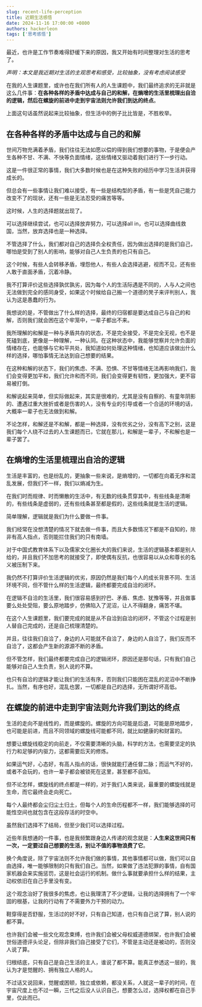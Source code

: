 ```yaml
---
slug: recent-life-perception
title: 近期生活感悟
date: 2024-11-16 17:00:00 +0800
authors: hackerleon
tags: ['思考感悟']
---
```


最近，也许是工作节奏难得舒缓下来的原因，我又开始有时间整理对生活的思考了。

<!--truncate-->

*声明：本文是我近期对生活的主观思考和感受，比较抽象，没有考虑阅读感受*

在我的人生课题里，或许也在我们所有人的人生课题中，我们最终追求的无非就是这么几件事：**在各种各样的矛盾中达成与自己的和解，在熵增的生活里梳理出自洽的逻辑，然后在螺旋的前进中走到宇宙法则允许我们到达的终点**。

上面这句话虽然说起来比较抽象，但生活中的例子比比皆是，不胜枚举。

## 在各种各样的矛盾中达成与自己的和解

世间万物充满着矛盾，我们往往无法如愿以偿的得到我们想要的事物，于是便会产生各种不甘、不满、不快等负面情绪，这些情绪又驱动着我们进行下一步行动。

这是一件很正常的事情，我们大多数时候也是在这种失败的经历中学习生活并获得成长的。

但总会有一些事情让我们难以接受，有一些是结构型的矛盾，有一些是凭自己能力改变不了的现状，还有一些是无法忍受的痛苦等等。

这时候，人生的选择题就出现了。

可以选择继续尝试，也可以选择放弃努力，可以选择all in，也可以选择曲线救国，当然，放弃选择也是一种选择。

不管选择了什么，我们都对自己的选择负全权责任，因为做出选择的是我们自己，哪怕是受到了别人的影响，能够对自己人生负责的也只有自己。

这个时候，有些人会转移矛盾，埋怨他人，有些人会选择逃避，视而不见，还有些人敢于直面矛盾，沉着冷静。

我不打算评价这些选择孰优孰劣，因为每个人的生活际遇是不同的，人与人之间也无法做到完全的感同身受，如果这个时候给自己搬一个道德的凳子来评判别人，我认为这是愚蠢的行为。

我想说的是，不管做出了什么样的选择，最终的归宿都是要达成自己与自己的和解，否则我们就会困在这个牢笼中，一辈子都出不来。

我所理解的和解是一种与矛盾共存的状态，不是完全接受，不是完全无视，也不是死磕到底，更像是一种理解，一种认同。在这种状态中，我能够觉察并允许负面的情绪存在，也能够与它和平共处，我知道如何处理这种情绪，也知道应该做出什么样的选择，哪怕事情无法达到自己想要的结果。

在这种和解的状态下，我们的焦虑、不满、恐惧、不甘等情绪无法再影响我们，我们会变得更加平和，我们允许和而不同，我们会变得更有韧性，更加强大，更不容易被打倒。

和解说起来简单，但实际做起来，其实是很难的，尤其是没有自察的、有童年阴影的、遭遇过重大挫折或者是伤害的人，没有专业的引导或者一个合适的环境的话，大概率一辈子也无法做到和解。

不论怎样，和解还是不和解，都是一种选择，没有优劣之分，没有高下之别，这是我们每个人绕不过去的人生课题而已，它就在那儿，和解是一辈子，不和解也是一辈子罢了。

## 在熵增的生活里梳理出自洽的逻辑

生活是丰富的，也是纷乱的，更抽象一些来说，是熵增的，一切都在向着无序和混乱发展，但我们不一样，我们以熵减为生。

在我们时而规律、时而懒散的生活中，有无数的线条贯穿其中，有些线条是清晰的，有些线条是虚弱的，还有些线条甚至都是假的，这些线条就是生活的逻辑。

简单理解，逻辑就是我们为什么要做一件事。

我们经常在没想清楚的情况下就去做一件事，而且大多数情况下都是不自知的，除非有高人指点，否则能拦住我们的只有南墙。

对于中国式教育体系下以及儒家文化圈长大的我们来说，生活的逻辑基本都是别人给的，并且我们不加思考的就接受了，即使偶有反抗，也很容易以从众和尊长的名义被压制下来。

我仍然不打算评价生活逻辑的优劣，原因仍然是我们每个人的成长背景不同、生活环境不同，但不管什么样的生活逻辑，最终都要完成自洽的闭环。

在逻辑不自洽的生活里，我们很容易感到拧巴、矛盾、焦虑、犹豫等等，并且做事要么处处受阻，要么原地踏步，仿佛陷入了泥沼，让人不得翻身，痛苦不堪。

在这个人生课题里，我们要完成的就是从不自洽到自洽的闭环，不管这个过程是别人替自己完成的，还是自己梳理清楚的。

并且，往往我们自洽了，身边的人可能就不自洽了，身边的人自洽了，我们反而不自洽了，这都会产生新的源源不断的矛盾。

但不管怎样，我们最终都要完成自己的逻辑闭环，原因还是那句话，只有我们自己能够对自己人生负责，别人说的不算。

也只有自洽的逻辑才能让我们的生活有序，否则我们只能困在混乱的泥沼中不断挣扎。当然，有序也好，混乱也罢，一切都是自己的选择，无所谓好坏高低。

## 在螺旋的前进中走到宇宙法则允许我们到达的终点

生活的走向不是线性的，而是螺旋的。螺旋的方向可能是后退，可能是原地踏步，也可能是前进，而且不同领域的螺旋线可能都不同，就比如健康的和财富的。

想要让螺旋线稳定的向前走，不仅需要清晰的头脑，科学的方法，也需要坚定的执行力和足够的内驱力，这都需要后天的修炼。

如果运气好，心态好，有高人指点的话，很快就能打通任督二脉；而运气不好的，或者不会玩的，也许一辈子都会被锁死在这里，甚至都不自知。

但不论怎样，螺旋线的终点都是一样的，对于我们人类来说，最重要的螺旋线就是生命，而它最终会走向死亡。

每个人最终都会尘归尘土归土，但每个人的生命历程都不一样，我们能够选择的可能性空间也就包含在这段存活的时空中。

虽然我们选择不了结局，但至少我们可以选择过程。

近些年我想通的一件事，也是我频繁跟身边人传递的观念就是：**人生来这世间只有一次，一定要过自己想要的生活，别让不值的事物浪费了它**。

换个角度说，除了宇宙法则不允许我们做的事情，其他事情都可以做，我们可以自由选择，唯一能够限制的只有我们自己。当然，如果做了违法犯罪的事情，自有国家机器会来实施惩罚，这是社会运行的机制。做什么事就要承担什么样的结果，主动权依旧在自己手里没有变。

这个观念治好了我很多的焦虑，也让我理清了不少逻辑，让我的选择拥有了一个牢固的根基，让我的行动有了不需要外力干预的动力。

鞋穿得是否舒服，生活过的好不好，只有自己知道，也只有自己说了算，别人说的都不算。

也许我们会被一些文化观念束缚，也许我们会被父母权威道德绑架，也许我们会被世俗道德评头论足，但除非我们自己接受了它们，不管是主动还是被动的，否则没人说了算。

归根结底，只有自己是自己生活的主人，谁说了都不算。能真正参透这一层的，我认为才是觉醒的、拥有独立人格的人。

不过话又说回来，觉醒或困顿，独立或依赖，都没关系，人就这一辈子的时间，在宇宙尺度上也不过一瞬，三代之后没人认识自己，想要怎么过，选择权都在自己手里，仅此而已。

